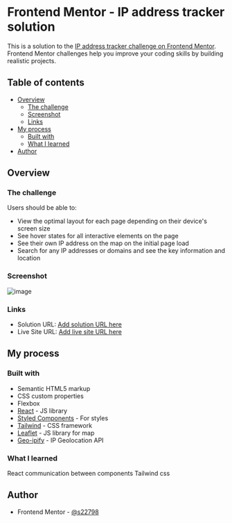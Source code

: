 # Frontend Mentor - IP address tracker solution

This is a solution to the [IP address tracker challenge on Frontend Mentor](https://www.frontendmentor.io/challenges/ip-address-tracker-I8-0yYAH0). Frontend Mentor challenges help you improve your coding skills by building realistic projects. 

## Table of contents

- [Overview](#overview)
  - [The challenge](#the-challenge)
  - [Screenshot](#screenshot)
  - [Links](#links)
- [My process](#my-process)
  - [Built with](#built-with)
  - [What I learned](#what-i-learned)
- [Author](#author)


## Overview

### The challenge

Users should be able to:

- View the optimal layout for each page depending on their device's screen size
- See hover states for all interactive elements on the page
- See their own IP address on the map on the initial page load
- Search for any IP addresses or domains and see the key information and location

### Screenshot
![image](https://user-images.githubusercontent.com/101190822/204154264-ecd059ae-07d7-4b5c-87b2-4cc6b8ee66ba.png)



### Links

- Solution URL: [Add solution URL here](https://your-solution-url.com)
- Live Site URL: [Add live site URL here](https://your-live-site-url.com)

## My process

### Built with

- Semantic HTML5 markup
- CSS custom properties
- Flexbox
- [React](https://reactjs.org/) - JS library
- [Styled Components](https://styled-components.com/) - For styles
- [Tailwind](https://tailwindcss.com) - CSS framework
- [Leaflet](https://leafletjs.com) - JS library for map
- [Geo-ipify](https://geo.ipify.org) - IP Geolocation API

### What I learned

React communication between components
Tailwind css

## Author

- Frontend Mentor - [@s22798](https://www.frontendmentor.io/profile/yourusername)


